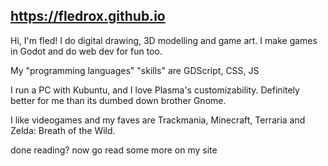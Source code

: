 ## https://fledrox.github.io

Hi, I'm fled! I do digital drawing, 3D modelling and game art. I make games in Godot and do web dev for fun too.

My "programming languages" "skills" are GDScript, CSS, JS

I run a PC with Kubuntu, and I love Plasma's customizability. Definitely better for me than its dumbed down brother Gnome.

I like videogames and my faves are Trackmania, Minecraft, Terraria and Zelda: Breath of the Wild.

done reading? now go read some more on my site
